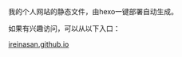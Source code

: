 我的个人网站的静态文件，由hexo一键部署自动生成。

如果有兴趣访问，可以从以下入口：

<!-- [sagirichan.com](https://sagirichan.com/)或者 -->

[ireinasan.github.io](http://ireinasan.github.io/)

